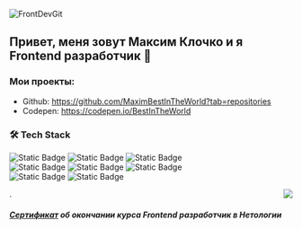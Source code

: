 ![FrontDevGit](https://github.com/user-attachments/assets/449e3d51-ad85-407f-89e2-99ab166abe6a)

## Привет, меня зовут Максим Клочко и я Frontend разработчик 👋

### Мои проекты:

- Github: https://github.com/MaximBestInTheWorld?tab=repositories
- Codepen: https://codepen.io/BestInTheWorld

### 🛠 Tech Stack  
![Static Badge](https://img.shields.io/badge/HTML-black?style=flat&logo=html5)
![Static Badge](https://img.shields.io/badge/CSS-black?style=flat&logo=css)
![Static Badge](https://img.shields.io/badge/JavaScript-black?style=flat&logo=javascript)  
![Static Badge](https://img.shields.io/badge/React-black?style=flat&logo=react)
![Static Badge](https://img.shields.io/badge/Bootstrap-black?style=flat&logo=bootstrap)
![Static Badge](https://img.shields.io/badge/GitHub-black?style=flat&logo=github)  
![Static Badge](https://img.shields.io/badge/Photoshop-black?style=flat)
![Static Badge](https://img.shields.io/badge/Visual%20Studio%20Code%20-black?style=flat)  

<img align="right" src="[https://picsum.photos/100/100](https://github.com/user-attachments/assets/47c8f60b-3d0c-4658-abce-fec56794d845)">.

##### [Сертификат](https://github.com/user-attachments/files/18827841/certificate.pdf) об окончании курса Frontend разработчик в Нетологии

